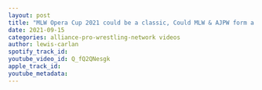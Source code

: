 ```yaml
---
layout: post
title: "MLW Opera Cup 2021 could be a classic, Could MLW & AJPW form a partnership?, NXT 2.0, NJPW update"
date: 2021-09-15
categories: alliance-pro-wrestling-network videos
author: lewis-carlan
spotify_track_id: 
youtube_video_id: Q_fQ2QNesgk
apple_track_id: 
youtube_metadata: 
---
```

